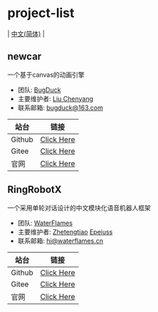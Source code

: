# project-list
| [中文(简体)](./README.md) |

## newcar
一个基于canvas的动画引擎

* 团队: [BugDuck](https://github.com/Bug-Duck/)
* 主要维护者: [Liu Chenyang](https://github.com/sheepbox8646)
* 联系邮箱: bugduck@163.com

| 站台  | 链接  |
|---|---|
| Github  | [Click Here](https://github.com/Bug-Duck/newcar)  |
| Gitee  | [Click Here](https://gitee.com/BugDucker/newcar)  |
| 官网  | [Click Here](newcar.js.org)  |


## RingRobotX
一个采用单轮对话设计的中文模块化语音机器人框架

* 团队: [WaterFlames](https://gitee.com/waterflames-team)
* 主要维护者: [Zhetengtiao](https://gitee.com/zhetengtiao) [Epeiuss](https://gitee.com/epeiusss)
* 联系邮箱: hi@waterflames.cn

| 站台  | 链接  |
|---|---|
| Github  | [Click Here](https://github.com/waterflames-team/ring-robot-x)  |
| Gitee  | [Click Here](https://gitee.com/waterflames-team/ring-robot-x)  |
| 官网  | [Click Here](https://www.waterflames.cn/)  |